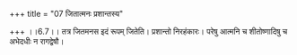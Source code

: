 +++
title = "07 जितात्मनः प्रशान्तस्य"

+++
।।6.7।। तत्र जितमनस इदं रूपम् जितेति। प्रशान्तो निरहंकारः। परेषु आत्मनि च शीतोष्णादिषु च अभेदधीः न रागद्वेषौ।
